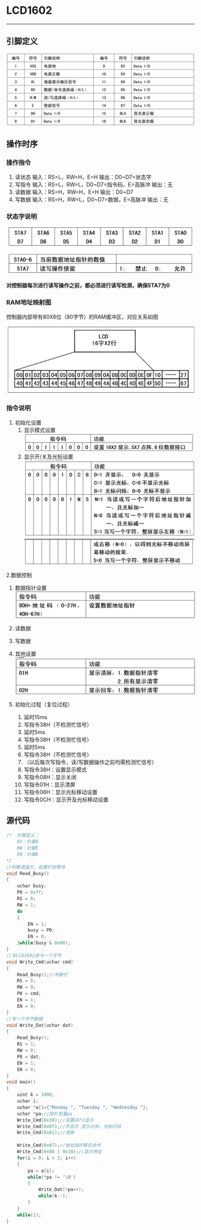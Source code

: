 # LCD1602

-----

##  引脚定义

![image-20200220212709739](lcd1602.assets/image-20200220212709739.png)

## 操作时序

### 操作指令

1. 读状态 	输入：RS=L，RW=H，E=H										输出：D0~D7=状态字
2. 写指令     输入：RS=L，RW=L，D0~D7=指令码，E=高脉冲     输出：无
3. 读数据     输入：RS=H，RW=H，E=H                                        输出：D0~D7
4. 写数据     输入：RS=H，RW=L，D0~D7=数据，E=高脉冲        输出：无

### 状态字说明

![image-20200221195716855](lcd1602.assets/image-20200221195716855.png)

**对控制器每次进行读写操作之前，都必须进行读写检测，确保STA7为0**  

### RAM地址映射图

控制器内部带有80X8位（80字节）的RAM缓冲区，对应关系如图  

![image-20200221200214096](lcd1602.assets/image-20200221200214096.png)

### 指令说明

1. 初始化设置
   1. 显示模式设置
      ![image-20200221200324136](lcd1602.assets/image-20200221200324136.png)
   2. 显示开/关及光标设置
      ![image-20200221200440046](lcd1602.assets/image-20200221200440046.png)
      ![image-20200221200514595](lcd1602.assets/image-20200221200514595.png)

2.数据控制

   1. 数据指针设置
      ![image-20200221201015980](lcd1602.assets/image-20200221201015980.png)

   2. 读数据
   3. 写数据
   4. 其他设置
      ![image-20200221201137477](lcd1602.assets/image-20200221201137477.png)

3. 初始化过程（复位过程）
   1. 延时15ms
   2. 写指令38H（不检测忙信号）
   3. 延时5ms
   4. 写指令38H（不检测忙信号）
   5. 延时5ms
   6. 写指令38H（不检测忙信号）
   7. （以后每次写指令，读/写数据操作之前均需检测忙信号）
   8. 写指令38H：设置显示模式
   9. 写指令08H：显示关闭
   10. 写指令01H：显示清屏
   11. 写指令06H：显示光标移动设置
   12. 写指令0CH：显示开及光标移动设置

## 源代码

```cpp
/*	针脚定义：
	RS：针脚4
	RW：针脚5
	EN：针脚6
*/
//判断液晶忙，如果忙则等待
void Read_Busy()
{
	uchar busy;
	P0 = 0xff;
	RS = 0;
	RW = 1;
	do
	{
		EN = 1;
		busy = P0;
		EN = 0;
	}while(busy & 0x80);
}
//写LCD1602命令一个字节
void Write_Cmd(uchar cmd)
{
	Read_Busy();//判断忙
	RS = 0;
	RW = 0;
	P0 = cmd;
	EN = 1;
	EN = 0;
}
//写一个字节数据
void Write_Dat(uchar dat)
{
	Read_Busy();
	RS = 1;
	RW = 0;
	P0 = dat;
	EN = 1;
	EN = 0;
}
void main()
{
	uint k = 1000;
	uchar i;
	uchar *a[]={"Monday ", "Tuesday ", "Wednesday "};
	uchar *pa;//指针变量pa
	Write_Cmd(0x38);//设置16*2显示
	Write_Cmd(0x0f);//开显示 显示光标，光标闪烁
	Write_Cmd(0x01);//清屏

	Write_Cmd(0x07);//地址指针移位命令
	Write_Cmd(0x80 | 0x10);//显示地址
	for(i = 0; i < 3; i++)
	{
		pa = a[i];
		while(*pa != '\0')
		{
			Write_Dat(*pa++);
			while(k--);
		}
	}
	while(1);
}
```


